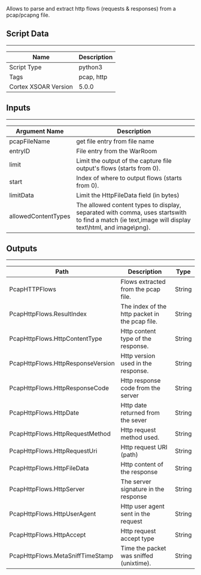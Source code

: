 Allows to parse and extract http flows (requests & responses) from a pcap/pcapng file.

## Script Data

---

| **Name** | **Description** |
| --- | --- |
| Script Type | python3 |
| Tags | pcap, http |
| Cortex XSOAR Version | 5.0.0 |

## Inputs

---

| **Argument Name** | **Description** |
| --- | --- |
| pcapFileName | get file entry from file name |
| entryID | File entry from the WarRoom |
| limit | Limit the output of the capture file output's flows \(starts from 0\). |
| start | Index of where to output flows \(starts from 0\). |
| limitData | Limit the HttpFileData field \(in bytes\)   |
| allowedContentTypes | The allowed content types to display, separated with comma, uses startswith to find a match \(ie text,image will display text\\html, and image\\png\). |

## Outputs

---

| **Path** | **Description** | **Type** |
| --- | --- | --- |
| PcapHTTPFlows | Flows extracted from the pcap file. | String |
| PcapHttpFlows.ResultIndex | The index of the http packet in the pcap file. | String |
| PcapHttpFlows.HttpContentType | Http content type of the response. | String |
| PcapHttpFlows.HttpResponseVersion | Http version used in the response. | String |
| PcapHttpFlows.HttpResponseCode | Http response code from the server | String |
| PcapHttpFlows.HttpDate | Http date returned from the sever | String |
| PcapHttpFlows.HttpRequestMethod | Http request method used. | String |
| PcapHttpFlows.HttpRequestUri | Http request URI \(path\) | String |
| PcapHttpFlows.HttpFileData | Http content of the response | String |
| PcapHttpFlows.HttpServer | The server signature in the response | String |
| PcapHttpFlows.HttpUserAgent | Http user agent sent in the request | String |
| PcapHttpFlows.HttpAccept | Http request accept type | String |
| PcapHttpFlows.MetaSniffTimeStamp | Time the packet was sniffed \(unixtime\). | String |
